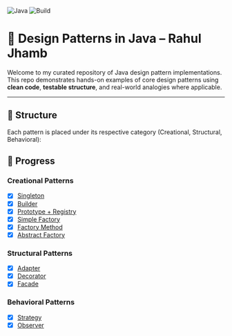 ![Java](https://img.shields.io/badge/Java-17-orange)
![Build](https://github.com/itzRJ/Design-Patterns-Java/actions/workflows/maven.yml/badge.svg)

# 🎯 Design Patterns in Java – Rahul Jhamb

Welcome to my curated repository of Java design pattern implementations. This repo demonstrates hands-on examples of core design patterns using **clean code**, **testable structure**, and real-world analogies where applicable.

---

## 📁 Structure

Each pattern is placed under its respective category (Creational, Structural, Behavioral):

## 📌 Progress

### Creational Patterns
- [x] [Singleton](./src/main/java/creational/singleton)
- [x] [Builder](./src/main/java/creational/builder)
- [x] [Prototype + Registry](./src/main/java/creational/prototype)
- [x] [Simple Factory](./src/main/java/creational/factory/simplefactory)
- [x] [Factory Method](./src/main/java/creational/factory/factorymethod)
- [x] [Abstract Factory](./src/main/java/creational/factory/abstractfactory)

### Structural Patterns
- [x] [Adapter](./src/main/java/structural/adapter)
- [X] [Decorator](./src/main/java/structural/decorator)
- [x] [Facade](./src/main/java/structural/facade)

### Behavioral Patterns
- [x] [Strategy](./src/main/java/behavioral/strategy)
- [x] [Observer](./src/main/java/behavioral/observer)
